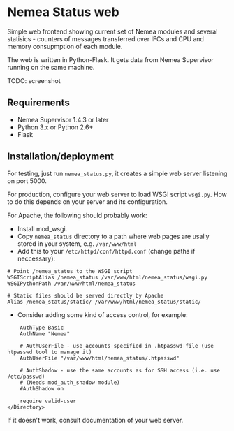 # Nemea Status web

Simple web frontend showing current set of Nemea modules and several statisics - counters of messages transferred over IFCs and CPU and memory consupmption of each module.

The web is written in Python-Flask. It gets data from Nemea Supervisor running on the same machine.

TODO: screenshot

## Requirements

- Nemea Supervisor 1.4.3 or later
- Python 3.x or Python 2.6+
- Flask


## Installation/deployment

For testing, just run `nemea_status.py`, it creates a simple web server listening on port 5000.

For production, configure your web server to load WSGI script `wsgi.py`. How to do this depends on your server and its configuration.

For Apache, the following should probably work:
- Install mod_wsgi.
- Copy `nemea_status` directory to a path where web pages are usally stored in your system, e.g. `/var/www/html`
- Add this to your `/etc/httpd/conf/httpd.conf` (change paths if neccessary):
```
# Point /nemea_status to the WSGI script
WSGIScriptAlias /nemea_status /var/www/html/nemea_status/wsgi.py
WSGIPythonPath /var/www/html/nemea_status

# Static files should be served directly by Apache
Alias /nemea_status/static/ /var/www/html/nemea_status/static/
```
- Consider adding some kind of access control, for example:
```<Directory /var/www/html/nemea_status>
    AuthType Basic
    AuthName "Nemea"

    # AuthUserFile - use accounts specified in .htpasswd file (use htpasswd tool to manage it)
    AuthUserFile "/var/www/html/nemea_status/.htpasswd"

    # AuthShadow - use the same accounts as for SSH access (i.e. use /etc/passwd)
    # (Needs mod_auth_shadow module)
    #AuthShadow on

    require valid-user
</Directory>
```

If it doesn't work, consult documentation of your web server.

